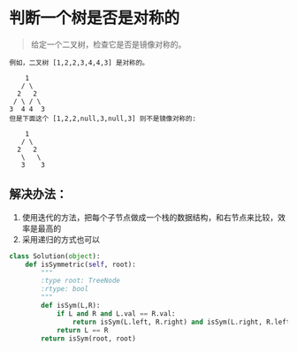 # 判断一个树是否是对称的
> 给定一个二叉树，检查它是否是镜像对称的。

```
例如，二叉树 [1,2,2,3,4,4,3] 是对称的。

    1
   / \
  2   2
 / \ / \
3  4 4  3
但是下面这个 [1,2,2,null,3,null,3] 则不是镜像对称的:

    1
   / \
  2   2
   \   \
   3    3
```

## 解决办法：
1. 使用迭代的方法，把每个子节点做成一个栈的数据结构，和右节点来比较，效率是最高的
2. 采用递归的方式也可以

```python
class Solution(object):
    def isSymmetric(self, root):
        """
        :type root: TreeNode
        :rtype: bool
        """
        def isSym(L,R):
            if L and R and L.val == R.val: 
                return isSym(L.left, R.right) and isSym(L.right, R.left)
            return L == R
        return isSym(root, root)
```
